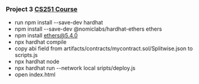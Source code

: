 ### Project 3 [CS251 Course](https://cs251.stanford.edu/hw/proj3.pdf)
* run npm install --save-dev hardhat
* npm install --save-dev @nomiclabs/hardhat-ethers ethers
* npm install ethers@5.4.0
* npx hardhat compile
* copy abi field from artifacts/contracts/mycontract.sol/Splitwise.json to scripts.js
* npx hardhat node
* npx hardhat run --network local sripts/deploy.js
* open index.html
